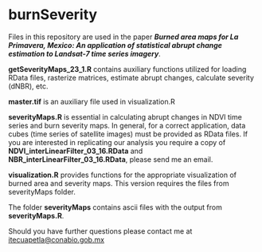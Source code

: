 # burnSeverity
Files in this repository are used in the paper **_Burned area maps for La Primavera, Mexico: An
application of statistical abrupt change estimation to
Landsat-7 time series imagery_**.

**getSeverityMaps_23_1.R** contains auxiliary functions utilized for loading RData files, rasterize matrices, estimate
abrupt changes, calculate severity (dNBR), etc.

**master.tif** is an auxiliary file used in visualization.R

**severityMaps.R** is essential in calculating abrupt changes in NDVI time series and burn severity maps. In general,
for a correct application, data cubes (time series of satellite images) must be provided as RData files. If you are
interested in replicating our analysis you require a copy of __NDVI_interLinearFilter_03_16.RData__ and __NBR_interLinearFilter_03_16.RData__, please send me an email.

**visualization.R** provides functions for the appropriate visualization of burned area and severity maps. This version
requires the files from severityMaps folder.

The folder **severityMaps** contains ascii files with the output from **severityMaps.R**.

Should you have further questions please contact me at itecuapetla@conabio.gob.mx

